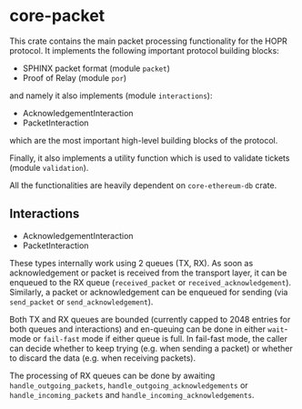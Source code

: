 # core-packet

This crate contains the main packet processing functionality for the HOPR protocol.
It implements the following important protocol building blocks:

- SPHINX packet format (module `packet`)
- Proof of Relay (module `por`)

and namely it also implements (module `interactions`):
- AcknowledgementInteraction
- PacketInteraction

which are the most important high-level building blocks of the protocol.

Finally, it also implements a utility function which is used to validate tickets (module `validation`).

All the functionalities are heavily dependent on `core-ethereum-db` crate.

## Interactions

- AcknowledgementInteraction
- PacketInteraction

These types internally work using 2 queues (TX, RX). As soon as acknowledgement or packet is received from the transport layer, it can be enqueued to the RX queue (`received_packet` or `received_acknowledgement`).
Similarly, a packet or acknowledgement can be enqueued for sending (via `send_packet` or `send_acknowledgement`).

Both TX and RX queues are bounded (currently capped to 2048 entries for both queues and interactions) and en-queuing  can be done in either `wait`-mode or `fail-fast` mode if either queue is full. In fail-fast mode, the caller can decide whether to keep trying (e.g. when sending a packet) or whether to discard the data (e.g. when receiving packets).

The processing of RX queues can be done by awaiting `handle_outgoing_packets`, `handle_outgoing_acknowledgements` or `handle_incoming_packets` and `handle_incoming_acknowledgements`.

